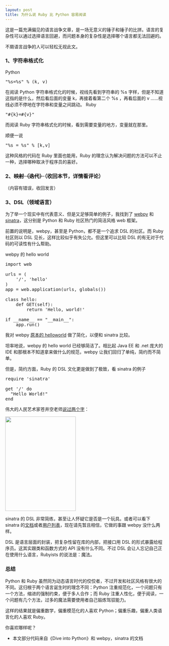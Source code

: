 ```yaml
---
layout: post
title: 为什么说 Ruby 比 Python 容易阅读
---
```


这是一篇充满偏见的语言战争文章，是一场无意义的锤子和锤子的比拼。语言的复杂性可以通过选择语言回避，而问题本身的复杂性是选择哪个语言都无法回避的。

不屑语言战争的人可以轻松无视此文。
<h3>1、字符串格式化</h3>
Python
<pre lang="python" escaped="true">"%s=%s" % (k, v)</pre>
在阅读 Python 字符串格式化的时候，视线先看到字符串的 %s 字样，但是不知道这指的是什么，然后看后面的变量 k，再接着看第二个 %s ，再看后面的 v ……视线必须不停地在字符串和变量之间跳动。
Ruby
<pre lang="ruby" escaped="true">"#{k}=#{v}"</pre>
而阅读 Ruby 字符串格式化的时候，看到需要变量的地方，变量就在那里。

顺便一说
<pre lang="ruby" escaped="true">"%s = %s" % [k,v]</pre>
这种风格的代码在 Ruby 里面也能用，Ruby 的理念认为解决问题的方法可以不止一种，选择哪种取决于程序员的喜好。
<h3>2、<span style="text-decoration: line-through;">映射（迭代）</span>（收回本节，详情看评论）</h3>

（内容有错误，收回发言）

<h3>3、DSL（领域语言）</h3>
为了举一个现实中有代表意义、但是又足够简单的例子，我找到了 <a href="http://webpy.org/">webpy</a> 和 <a href="http://www.sinatrarb.com/">sinatra</a>，这分别是 Python 和 Ruby 社区热门的简洁风格 web 框架。

前置的说明是，webpy，甚至是 Python，都不是一个追求 DSL 的社区。而 Ruby 社区则以 DSL 见长，这样比较似乎有失公允。但这里可以比较 DSL 的有无对于代码的可读性有什么帮助。

webpy 的 hello world
<pre lang="python" line="1" escaped="true">import web

urls = (
    '/', 'hello'
)
app = web.application(urls, globals())

class hello:
    def GET(self):
        return 'Hello, world!'

if __name__ == "__main__":
    app.run()
</pre>
我对 webpy <a href="http://webpy.org/">原本的 helloworld</a> 做了简化，以便和 sinatra 比较。

坦率地说，webpy 的 hello world 已经够简洁了。相比起 Java EE 和 .net 庞大的 IDE 和那根本不知道拿来做什么的规范，webpy 让我们回归了单纯，简约而不简单。

但是，简约方面，Ruby 的 DSL 文化更是做到了极致，看 sinatra 的例子
<pre lang="ruby" line="1" escaped="true">require 'sinatra'

get '/' do
  "Hello World!"
end</pre>
伟大的人民艺术家苍井空老师<a href="http://t.sina.com.cn/1739928273/24F1wChv9">说过两个字</a>：

<a rel="attachment wp-att-740" href="http://chloerei.com/wp-content/uploads/2011/01/geiliable.jpg"><img class="aligncenter size-medium wp-image-740" title="geiliable" src="http://chloerei.com/wp-content/uploads/2011/01/geiliable-224x300.jpg" alt="" width="224" height="300" /></a>

sinatra 的 DSL 非常简练，甚至让人怀疑它是否是一个玩具。或者可以看下 sinatra 的<a href="http://www.sinatrarb.com/documentation">文档</a>或者<a href="http://www.sinatrarb.com/wild.html">用户列表</a>，现在请先暂且相信，它做的事跟 webpy 没什么两样。

DSL 是语言层面的封装，把复杂性留在库的内部，把接口用 DSL 的形式暴露给程序员。这其实跟类和函数方式的 API 没有什么不同。不过 DSL 会让人忘记自己正在使用什么语言，Rubyists 的说法是：魔法。
<h3>总结</h3>
Python 和 Ruby 虽然同为动态语言时代的佼佼者，不过开发和社区风格有很大的不同。这归根于两个语言诞生时的理念不同：Python 注重规范化，一个问题只有一个方法，缩进的强制约束，便于多人合作；而 Ruby 注重人性化，便于阅读，一个问题有几个方法，过多的魔法需要使用者自己锻炼驾驭能力。

这样的结果就是偏重数学，偏重模范化的人喜欢 Python；偏重乐趣，偏重人类语言化的人喜欢 Ruby。

你喜欢哪样呢？

* 本文部分代码来自《Dive into Python》和 webpy，sinatra 的文档
